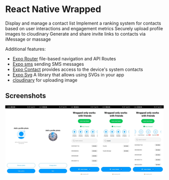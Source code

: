 # React Native Wrapped

Display and manage a contact list
Implement a ranking system for contacts based on user interactions and engagement metrics
Securely upload profile images to cloudinary
Generate and share invite links to contacts via iMessage or massage

Additional features:

- [Expo Router](https://docs.expo.dev/routing/introduction/) file-based navigation and API Routes
- [Expo sms](https://docs.expo.dev/versions/latest/sdk/sms/) sending SMS messages
- [Expo Contact](https://docs.expo.dev/versions/latest/sdk/contacts/) provides access to the device's system contacts
- [Expo Svg](https://docs.expo.dev/versions/latest/sdk/svg/) A library that allows using SVGs in your app
- [cloudinary](https://cloudinary.com/home/) for uploading image


## Screenshots

<div style="display: flex; flex-direction: 'row';">
<img src="./screenshots/1.jpg" width=20%>
<img src="./screenshots/2.jpg" width=20%>
<img src="./screenshots/3.jpg" width=20%>
<img src="./screenshots/4.jpg" width=20%>
<img src="./screenshots/5.jpg" width=20%>
</div>


